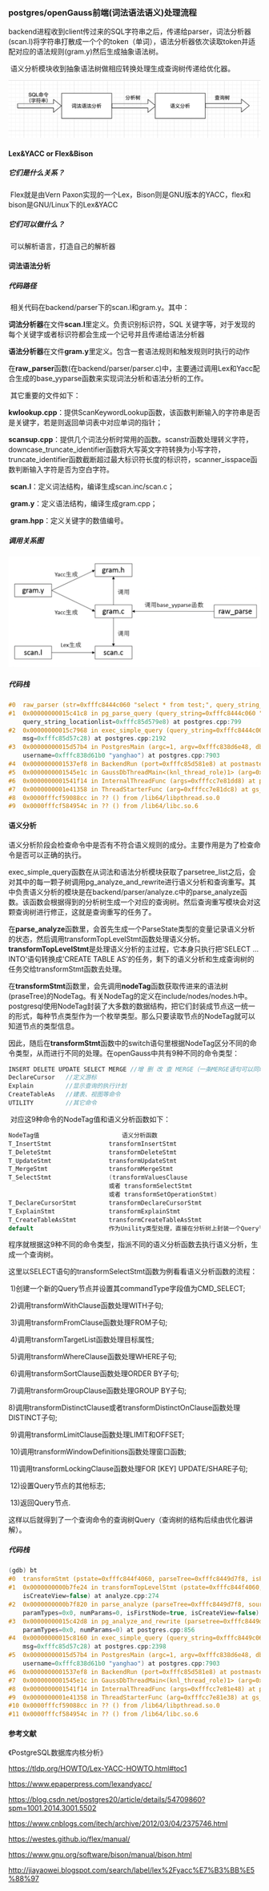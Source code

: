 ### postgres/openGauss前端(词法语法语义)处理流程

​	backend进程收到client传过来的SQL字符串之后，传递给parser，词法分析器(scan.l)将字符串打散成一个个的token（单词），语法分析器依次读取token并适配对应的语法规则(gram.y)然后生成抽象语法树。

​	语义分析模块收到抽象语法树做相应转换处理生成查询树传递给优化器。

![image-20210611172145036](structure.png)

#### Lex&YACC or Flex&Bison

##### 	它们是什么关系？

​		Flex就是由Vern Paxon实现的一个Lex，Bison则是GNU版本的YACC，flex和bison是GNU/Linux下的Lex&YACC

##### 	它们可以做什么？

​		可以解析语言，打造自己的解析器

#### 词法语法分析

##### 	代码路径

​		相关代码在backend/parser下的scan.l和gram.y。其中：

​		**词法分析器**在文件**scan.l**里定义。负责识别标识符，SQL 关键字等，对于发现的每个关键字或者标识符都会生成一个记号并且传递给语法分析器

​		**语法分析器**在文件**gram.y**里定义。包含一套语法规则和触发规则时执行的动作

​		在**raw_parser**函数(在backend/parser/parser.c)中，主要通过调用Lex和Yacc配合生成的base_yyparse函数来实现词法分析和语法分析的工作。

​		其它重要的文件如下：

​		**kwlookup.cpp**：提供ScanKeywordLookup函数，该函数判断输入的字符串是否是关键字，若是则返回单词表中对应单词的指针；

​		**scansup.cpp**：提供几个词法分析时常用的函数。scanstr函数处理转义字符，downcase_truncate_identifier函数将大写英文字符转换为小写字符，truncate_identifier函数截断超过最大标识符长度的标识符，scanner_isspace函数判断输入字符是否为空白字符。

​		**scan.l**：定义词法结构，编译生成scan.inc/scan.c；

​		**gram.y**：定义语法结构，编译生成gram.cpp；

​		**gram.hpp**：定义关键字的数值编号。

##### 	调用关系图

![image-20210613152506770](flow.png)

##### 	代码栈

```c++
#0  raw_parser (str=0xfffc8444c060 "select * from test;", query_string_locationlist=0xfffc85d579e8) at parser.cpp:44
#1  0x00000000015c41c8 in pg_parse_query (query_string=0xfffc8444c060 "select * from test;",
    query_string_locationlist=0xfffc85d579e8) at postgres.cpp:799
#2  0x00000000015c7968 in exec_simple_query (query_string=0xfffc8444c060 "select * from test;", messageType=QUERY_MESSAGE,
    msg=0xfffc85d57c28) at postgres.cpp:2192
#3  0x00000000015d57b4 in PostgresMain (argc=1, argv=0xfffc838d6e48, dbname=0xfffc838d61f8 "postgres",
    username=0xfffc838d61b0 "yanghao") at postgres.cpp:7903
#4  0x0000000001537ef8 in BackendRun (port=0xfffc85d581e8) at postmaster.cpp:6989
#5  0x0000000001545e1c in GaussDbThreadMain<(knl_thread_role)1> (arg=0xfffcc7e81dd8) at postmaster.cpp:10164
#6  0x0000000001541f14 in InternalThreadFunc (args=0xfffcc7e81dd8) at postmaster.cpp:10629
#7  0x0000000001e41358 in ThreadStarterFunc (arg=0xfffcc7e81dc8) at gs_thread.cpp:377
#8  0x0000fffcf59088cc in ?? () from /lib64/libpthread.so.0
#9  0x0000fffcf584954c in ?? () from /lib64/libc.so.6
```

#### 语义分析

​	语义分析阶段会检查命令中是否有不符合语义规则的成分。主要作用是为了检查命令是否可以正确的执行。

​	exec_simple_query函数在从词法和语法分析模块获取了parsetree_list之后，会对其中的每一颗子树调用pg_analyze_and_rewrite进行语义分析和查询重写。其中负责语义分析的模块是在backend/parser/analyze.c中的parse_analyze函数。该函数会根据得到的分析树生成一个对应的查询树。然后查询重写模块会对这颗查询树进行修正，这就是查询重写的任务了。

​	在**parse_analyze**函数里，会首先生成一个ParseState类型的变量记录语义分析的状态，然后调用transformTopLevelStmt函数处理语义分析。**transformTopLevelStmt**是处理语义分析的主过程，它本身只执行把'SELECT ... INTO'语句转换成'CREATE TABLE AS'的任务，剩下的语义分析和生成查询树的任务交给transformStmt函数去处理。

​	在**transformStmt**函数里，会先调用**nodeTag**函数获取传进来的语法树(praseTree)的NodeTag。有关NodeTag的定义在include/nodes/nodes.h中。postgresql使用NodeTag封装了大多数的数据结构，把它们封装成节点这一统一的形式，每种节点类型作为一个枚举类型。那么只要读取节点的NodeTag就可以知道节点的类型信息。

​	因此，随后在**transformStmt**函数中的switch语句里根据NodeTag区分不同的命令类型，从而进行不同的处理。在openGauss中共有9种不同的命令类型：

```c
INSERT DELETE UPDATE SELECT MERGE //增 删 改 查 MERGE（一条MERGE语句可以同时完成对一个张表的更新，插入和删除三种操作）
DeclareCursor   //定义游标
Explain         //显示查询的执行计划
CreateTableAs   //建表、视图等命令
UTILITY         //其它命令
```

​	对应这9种命令的NodeTag值和语义分析函数如下：

```c
NodeTag值                       语义分析函数
T_InsertStmt                transformInsertStmt
T_DeleteStmt                transformDeleteStmt
T_UpdateStmt                transformUpdateStmt
T_MergeStmt                 transformMergeStmt
T_SelectStmt                (transformValuesClause 
                            或者 transformSelectStmt 
                            或者 transformSetOperationStmt)
T_DeclareCursorStmt         transformDeclareCursorStmt
T_ExplainStmt               transformExplainStmt
T_CreateTableAsStmt         transformCreateTableAsStmt
default                     作为Unility类型处理，直接在分析树上封装一个Query节点返回
```

​	程序就根据这9种不同的命令类型，指派不同的语义分析函数去执行语义分析，生成一个查询树。

​	这里以SELECT语句的transformSelectStmt函数为例看看语义分析函数的流程：

​		1)创建一个新的Query节点并设置其commandType字段值为CMD_SELECT;

​		2)调用transformWithClause函数处理WITH子句;

​		3)调用transformFromClause函数处理FROM子句;

​		4)调用transformTargetList函数处理目标属性;

​		5)调用transformWhereClause函数处理WHERE子句;

​		6)调用transformSortClause函数处理ORDER BY子句;

​		7)调用transformGroupClause函数处理GROUP BY子句;

​		8)调用transformDistinctClause或者transformDistinctOnClause函数处理DISTINCT子句;

​		9)调用transformLimitClause函数处理LIMIT和OFFSET;

​		10)调用transformWindowDefinitions函数处理窗口函数;

​		11)调用transformLockingClause函数处理FOR [KEY] UPDATE/SHARE子句;

​		12)设置Query节点的其他标志;

​		13)返回Query节点.

​	这样以后就得到了一个查询命令的查询树Query（查询树的结构后续由优化器讲解）。

##### 	代码栈

```C
(gdb) bt
#0  transformStmt (pstate=0xfffc844f4060, parseTree=0xfffc8449d7f8, isFirstNode=true, isCreateView=false) at analyze.cpp:283
#1  0x0000000000b7fe24 in transformTopLevelStmt (pstate=0xfffc844f4060, parseTree=0xfffc8449d7f8, isFirstNode=true,
    isCreateView=false) at analyze.cpp:274
#2  0x0000000000b7f820 in parse_analyze (parseTree=0xfffc8449d7f8, sourceText=0xfffc8449c060 "select * from test;",
    paramTypes=0x0, numParams=0, isFirstNode=true, isCreateView=false) at analyze.cpp:148
#3  0x00000000015c42d8 in pg_analyze_and_rewrite (parsetree=0xfffc8449d7f8, query_string=0xfffc8449c060 "select * from test;",
    paramTypes=0x0, numParams=0) at postgres.cpp:856
#4  0x00000000015c8160 in exec_simple_query (query_string=0xfffc8449c060 "select * from test;", messageType=QUERY_MESSAGE,
    msg=0xfffc85d57c28) at postgres.cpp:2398
#5  0x00000000015d57b4 in PostgresMain (argc=1, argv=0xfffc838d6e48, dbname=0xfffc838d61f8 "postgres",
    username=0xfffc838d61b0 "yanghao") at postgres.cpp:7903
#6  0x0000000001537ef8 in BackendRun (port=0xfffc85d581e8) at postmaster.cpp:6989
#7  0x0000000001545e1c in GaussDbThreadMain<(knl_thread_role)1> (arg=0xfffcc7e81e48) at postmaster.cpp:10164
#8  0x0000000001541f14 in InternalThreadFunc (args=0xfffcc7e81e48) at postmaster.cpp:10629
#9  0x0000000001e41358 in ThreadStarterFunc (arg=0xfffcc7e81e38) at gs_thread.cpp:377
#10 0x0000fffcf59088cc in ?? () from /lib64/libpthread.so.0
#11 0x0000fffcf584954c in ?? () from /lib64/libc.so.6
```

#### 参考文献

《PostgreSQL数据库内核分析》

https://tldp.org/HOWTO/Lex-YACC-HOWTO.html#toc1

https://www.epaperpress.com/lexandyacc/

https://blog.csdn.net/postgres20/article/details/54709860?spm=1001.2014.3001.5502

https://www.cnblogs.com/itech/archive/2012/03/04/2375746.html

https://westes.github.io/flex/manual/

https://www.gnu.org/software/bison/manual/bison.html

http://jiayaowei.blogspot.com/search/label/lex%2Fyacc%E7%B3%BB%E5%88%97


